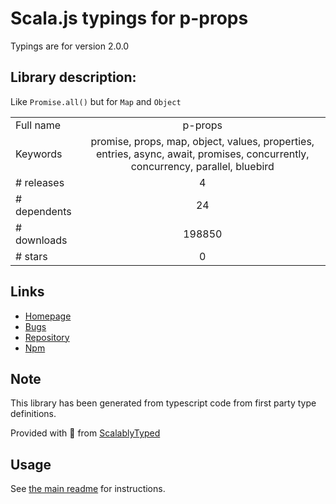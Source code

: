 
# Scala.js typings for p-props

Typings are for version 2.0.0

## Library description:
Like `Promise.all()` but for `Map` and `Object`

|                    |                 |
| ------------------ | :-------------: |
| Full name          | p-props |
| Keywords           | promise, props, map, object, values, properties, entries, async, await, promises, concurrently, concurrency, parallel, bluebird |
| # releases         | 4 |
| # dependents       | 24 |
| # downloads        | 198850 |
| # stars            | 0 |

## Links
- [Homepage](https://github.com/sindresorhus/p-props#readme)
- [Bugs](https://github.com/sindresorhus/p-props/issues)
- [Repository](https://github.com/sindresorhus/p-props)
- [Npm](https://www.npmjs.com/package/p-props)
    


## Note
This library has been generated from typescript code from first party type definitions.

Provided with :purple_heart: from [ScalablyTyped](https://github.com/oyvindberg/ScalablyTyped)

## Usage
See [the main readme](../../readme.md) for instructions.



